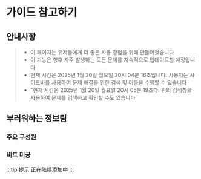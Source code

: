 <script setup>
import { VPTeamMembers } from 'vitepress/theme'

const index = [
  {
    avatar: '/img/Never again-avatar.jpg',
    name: 'Never again',
    title: '主要成员',
    links: [
      //{ icon: 'github', link: 'https://github.com/yyx990803' },
      { icon: 'bilibili', link: 'https://space.bilibili.com/341626328' }
    ]
  },
  {
    avatar: 'https://github.com/ao-x.png',
    name: '梦文博',
    title: '主要成员',
    links: [
      { icon: 'github', link: 'https://github.com/ao-x' },
      { icon: 'bilibili', link: 'https://space.bilibili.com/12825362' }
    ]
  }
]

const BitMaze = [
  {
    avatar: '/img/Never again-avatar.jpg',
    name: 'Never again',
    title: '主要成员',
    links: [
      //{ icon: 'github', link: 'https://github.com/yyx990803' },
      { icon: 'bilibili', link: 'https://space.bilibili.com/341626328' }
    ]
  },
  {
    avatar: 'https://github.com/ao-x.png',
    name: '梦文博',
    title: '主要成员',
    links: [
      { icon: 'github', link: 'https://github.com/ao-x' },
      { icon: 'bilibili', link: 'https://space.bilibili.com/12825362' }
    ]
  },
  {
    avatar: 'https://github.com/popocheam.png',
    name: 'PopQ',
    title: '团队成员',
    links: [
      { icon: 'github', link: 'https://github.com/popocheam' },
      //{ icon: 'twitter', link: 'https://twitter.com/youyuxi' }
    ]
  },
  /*{
    avatar: 'https://github.com/kiaking.png',
    name: 'Kia King Ishii',
    title: 'Developer',
    links: [
      { icon: 'github', link: 'https://github.com/kiaking' },
      { icon: 'twitter', link: 'https://twitter.com/KiaKing85' }
    ]
  }*/
]
</script>

# 가이드 참고하기

## 안내사항

> - 이 페이지는 유저들에게 더 좋은 사용 경험을 위해 만들어졌습니다
> - 이 기능은 향후 자주 발생하는 모든 문제를 지속적으로 업데이트할 예정입니다
> - 현재 시간은 2025년 1월 20일 월요일 20시 04분 16초입니다. 사용자는 사이드바를 사용하여 문제 해결을 위한 검색 및 이동을 수행할 수 있습니다
> - "현재 시간은 2025년 1월 20일 월요일 20시 05분 19초다. 위의 검색창을 사용하여 문제를 검색하고 확인할 수도 있습니다

## 부러워하는 정보팀

### 주요 구성원

<VPTeamMembers size="small" :members="index" />

### 비트 미궁

<VPTeamMembers size="small" :members="BitMaze" />

:::tip 提示
正在陆续添加中
:::
